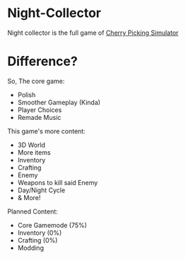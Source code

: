 # Night-Collector
Night collector is the full game of [Cherry Picking Simulator](https://kufferey.itch.io/cherry-picking-simulator)

# Difference?
So, The core game:
* Polish
* Smoother Gameplay (Kinda)
* Player Choices
* Remade Music

This game's more content:
* 3D World
* More items
* Inventory
* Crafting
* Enemy
* Weapons to kill said Enemy
* Day/Night Cycle
* & More!

Planned Content:
* Core Gamemode (75%)
* Inventory (0%)
* Crafting (0%)
* Modding
